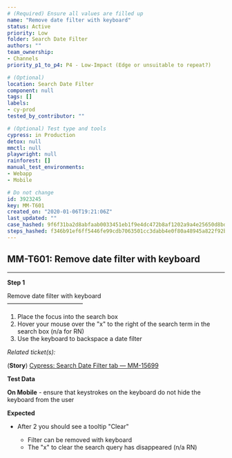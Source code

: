 ```yaml
---
# (Required) Ensure all values are filled up
name: "Remove date filter with keyboard"
status: Active
priority: Low
folder: Search Date Filter
authors: ""
team_ownership:
- Channels
priority_p1_to_p4: P4 - Low-Impact (Edge or unsuitable to repeat?)

# (Optional)
location: Search Date Filter
component: null
tags: []
labels:
- cy-prod
tested_by_contributor: ""

# (Optional) Test type and tools
cypress: in Production
detox: null
mmctl: null
playwright: null
rainforest: []
manual_test_environments:
- Webapp
- Mobile

# Do not change
id: 3923245
key: MM-T601
created_on: "2020-01-06T19:21:06Z"
last_updated: ""
case_hashed: 9f6f31ba2d8abfaab0033451eb1f9e4dc472b8af1202a9a4e25650d8bd07f4927a7225c17da199566c796aff9fa9f0b0
steps_hashed: f346b91ef6ff5446fe99cdb7063501cc3dabb4e0f80a48945a822f92b59a15ef9a5b0a61d2e9405aef7a966c2cad4716
---
```


<!-- (Auto-generated) Based on frontmatter's "key" and "name" -->

## MM-T601: Remove date filter with keyboard

---

**Step 1**

Remove date filter with keyboard\
–––––––––––––––––––––––––

1. Place the focus into the search box
2. Hover your mouse over the "x" to the right of the search term in the search box (n/a for RN)
3. Use the keyboard to backspace a date filter

_Related ticket(s):_

(**Story**) [Cypress: Search Date Filter tab — MM-15699](https://mattermost.atlassian.net/browse/MM-15699)

**Test Data**

**On Mobile** - ensure that keystrokes on the keyboard do not hide the keyboard from the user

**Expected**

- After 2 you should see a tooltip "Clear"

  - Filter can be removed with keyboard
  - The "x" to clear the search query has disappeared (n/a RN)
